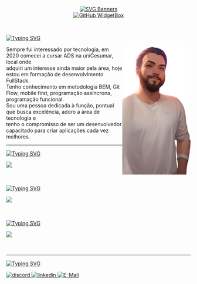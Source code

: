 <div align="center">

 [![SVG Banners](https://svg-banners.vercel.app/api?type=glitch&text1=Developer&width=1000&height=150)](https://github.com/Akshay090/svg-banners)      
 [![GitHub WidgetBox](https://github-widgetbox.vercel.app/api/profile?username=GuilhermeViniciusNoll&data=followers,repositories,commits&theme=carbon)](https://github.com/GuilhermeViniciusNoll?tab=repositories)

</div>
&nbsp
&nbsp
&nbsp
&nbsp

[![Typing SVG](https://readme-typing-svg.demolab.com?font=Fira+Code&size=25&duration=4000&pause=1000&color=ED6B21&vCenter=true&width=435&lines=Sobre+mim;About+Me)](https://git.io/typing-svg)

<div>
 <img align="right" height="350px" src="https://github.com/GuilhermeViniciusNoll/GuilhermeViniciusNoll/blob/main/img/eu.png"/>
 <p align="left" padding="0px" margin="0px" width="550px" text-align="left">
      Sempre fui interessado por tecnologia, em 2020 
      comecei a cursar ADS na uniCesumar, local onde <br>
      adquiri um interesse ainda maior pela área, hoje 
      estou em formação de desenvolvimento FullStack. <br>
      Tenho conhecimento em metodologia BEM, Git Flow, 
      mobile first, programação assíncrona, programação
      funcional.  <br>  Sou uma pessoa dedicada à função, pontual 
      que busca excelência, adoro a área de tecnologia e <br>
      tenho o compromisso de ser um desenvolvedor capacitado 
      para criar  aplicações cada vez melhores. 
  </p>
</div>

---

[![Typing SVG](https://readme-typing-svg.demolab.com?font=Fira+Code&size=25&duration=4000&pause=1000&color=ED6B21&vCenter=true&width=435&lines=linguagens;Languages)](https://git.io/typing-svg)
<p align="left">
  <a href="https://skillicons.dev">
    <img src="https://skillicons.dev/icons?i=js,ts,html,css"/>
  </a>
</p>
&nbsp
&nbsp
&nbsp
&nbsp

[![Typing SVG](https://readme-typing-svg.demolab.com?font=Fira+Code&size=25&duration=4000&pause=1000&color=ED6B21&vCenter=true&width=435&lines=Tecnologias;Technologies)](https://git.io/typing-svg)
<p align="left">
  <a href="https://skillicons.dev">
    <img src="https://skillicons.dev/icons?i=git,github,react,express,styledcomponents,nodejs,postgres"/>
  </a>
</p>
&nbsp
&nbsp
&nbsp
&nbsp

[![Typing SVG](https://readme-typing-svg.demolab.com?font=Fira+Code&size=25&duration=4000&pause=1000&color=ED6B21&vCenter=true&width=435&lines=Ferramentas;Tools)](https://git.io/typing-svg)
<p align="left">
  <a href="https://skillicons.dev">
    <img src="https://skillicons.dev/icons?i=figma,vscode"/>
  </a>
</p>
&nbsp
&nbsp
&nbsp
&nbsp

---
[![Typing SVG](https://readme-typing-svg.demolab.com?font=Fira+Code&size=25&duration=4000&pause=1000&color=ED6B21&vCenter=true&width=435&lines=Contatos;Contacts)](https://git.io/typing-svg)
<div>
 <a href="https://discord.com/users/guilhermevinicius.">  
  <img src="https://user-images.githubusercontent.com/74038190/235294015-47144047-25ab-417c-af1b-6746820a20ff.gif" alt="discord" width="100" height="100"/> 
 </a>
 <a href="https://www.linkedin.com/in/guilherme-bugs/">  
  <img src="https://user-images.githubusercontent.com/74038190/235294012-0a55e343-37ad-4b0f-924f-c8431d9d2483.gif" alt="linkedin" width="100" height="100"/> 
 </a>
 <a href="mailto:guilhermeVNbugs@outlook.com">  
  <img src="https://raw.githubusercontent.com/Tarikul-Islam-Anik/Animated-Fluent-Emojis/master/Emojis/Objects/E-Mail.png" alt="E-Mail" width="100" height="100" />
 </a>
</div>

